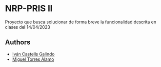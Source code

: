 # NRP-PRIS II

Proyecto que busca solucionar de forma breve la funcionalidad descrita en clases del 14/04/2023

## Authors

- [Iván Castells Galindo](https://github.com/icastellsg)
- [Miguel Torres Álamo](https://github.com/mta162)
